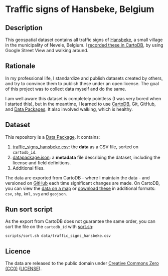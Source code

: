 # Traffic signs of Hansbeke, Belgium

## Description

This geospatial dataset contains all traffic signs of [Hansbeke](https://en.wikipedia.org/wiki/Nevele), a small village in the municipality of Nevele, Belgium. I [recorded these in CartoDB](http://cdb.io/15m1c5z), by using Google Street View and walking around.

## Rationale

In my professional life, I standardize and publish datasets created by others, and try to convince them to publish these under an open license. The goal of this project was to collect data myself and do the same.

I am well aware this dataset is completely pointless (I was very bored when I started this), but in the meantime, I learned to use [CartoDB](http://cartodb.com), Git, GitHub, and [Data Packages](http://data.okfn.org/standards/data-package). It also involved walking, which is healthy.

## Dataset

This repository is a [Data Package](http://data.okfn.org/standards/data-package). It contains:

1. [traffic_signs_hansbeke.csv](data/traffic_signs_hansbeke.csv): the **data** as a CSV file, sorted on `cartodb_id`.
2. [datapackage.json](datapackage.json): a **metadata** file describing the dataset, including the license and field definitions.
3. Additional files.

The data are exported from CartoDB - where I maintain the data - and versioned on [GitHub](https://github.com/peterdesmet/traffic-signs-hansbeke) each time significant changes are made. On CartoDB, you can view the [data on a map](http://cdb.io/15m1c5z) or [download these](http://peterdesmet.cartodb.com/tables/1287/public#/table) in additional formats: `csv`, `shp`, `kml`, `svg` and `geojson`.

## Run sort script

As the export from CartoDB does not guarantee the same order, you can sort the file on the `cartodb_id` with [sort.sh](scripts/sort.sh):

    scripts/sort.sh data/traffic_signs_hansbeke.csv

## Licence

The data are released to the public domain under [Creative Commons Zero (CC0)](http://creativecommons.org/publicdomain/zero/1.0/) ([LICENSE](/LICENSE)).
